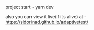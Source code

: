 project start - yarn dev

also you can view it live(if its alive) at - https://sidorinad.github.io/adaptivetest/
